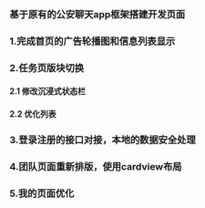 ### 基于原有的公安聊天app框架搭建开发页面
### 1.完成首页的广告轮播图和信息列表显示
### 2.任务页版块切换
#### 2.1 修改沉浸式状态栏
#### 2.2 优化列表
### 3.登录注册的接口对接，本地的数据安全处理
### 4.团队页面重新排版，使用cardview布局
### 5.我的页面优化
